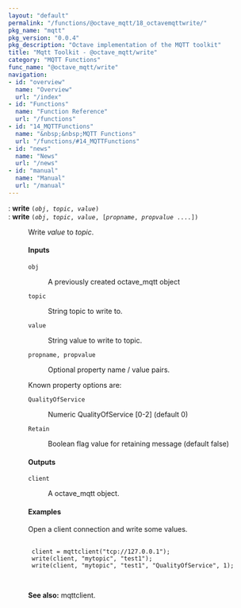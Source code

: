```yaml
---
layout: "default"
permalink: "/functions/@octave_mqtt/18_octavemqttwrite/"
pkg_name: "mqtt"
pkg_version: "0.0.4"
pkg_description: "Octave implementation of the MQTT toolkit"
title: "Mqtt Toolkit - @octave_mqtt/write"
category: "MQTT Functions"
func_name: "@octave_mqtt/write"
navigation:
- id: "overview"
  name: "Overview"
  url: "/index"
- id: "Functions"
  name: "Function Reference"
  url: "/functions"
- id: "14_MQTTFunctions"
  name: "&nbsp;&nbsp;MQTT Functions"
  url: "/functions/#14_MQTTFunctions"
- id: "news"
  name: "News"
  url: "/news"
- id: "manual"
  name: "Manual"
  url: "/manual"
---
```

<dl class="first-deftypefn">
<dt class="deftypefn" id="index-write"><span class="category-def">: </span><span><strong class="def-name">write</strong> <code class="def-code-arguments">(<var class="var">obj</var>, <var class="var">topic</var>, <var class="var">value</var>)</code><a class="copiable-link" href='#index-write'></a></span></dt>
<dt class="deftypefnx def-cmd-deftypefn" id="index-write-1"><span class="category-def">: </span><span><strong class="def-name">write</strong> <code class="def-code-arguments">(<var class="var">obj</var>, <var class="var">topic</var>, <var class="var">value</var>, [<var class="var">propname</var>, <var class="var">propvalue</var> ....])</code><a class="copiable-link" href='#index-write-1'></a></span></dt>
<dd><p>Write <var class="var">value</var> to <var class="var">topic</var>.
</p>
<h4 class="subsubheading" id="Inputs">Inputs</h4>
<dl class="table">
<dt><code class="code">obj</code></dt>
<dd><p>A previously created octave_mqtt object
 </p></dd>
<dt><code class="code">topic</code></dt>
<dd><p>String topic to write to.
 </p></dd>
<dt><code class="code">value</code></dt>
<dd><p>String value to write to topic.
 </p></dd>
<dt><code class="code">propname, propvalue</code></dt>
<dd><p>Optional property name / value pairs.
 </p></dd>
</dl>

<p>Known property options are:
 </p><dl class="table">
<dt><code class="code">QualityOfService</code></dt>
<dd><p>Numeric QualityOfService [0-2] (default 0)
 </p></dd>
<dt><code class="code">Retain</code></dt>
<dd><p>Boolean flag value for retaining message (default false)
 </p></dd>
</dl>

<h4 class="subsubheading" id="Outputs">Outputs</h4>
<dl class="table">
<dt><code class="code">client</code></dt>
<dd><p>A octave_mqtt object.<br>
 </p></dd>
</dl>

<h4 class="subsubheading" id="Examples">Examples</h4>
<p>Open a client connection and write some values.
 </p><div class="example">
<pre class="example-preformatted"> <code class="code">
 client = mqttclient(&quot;tcp://127.0.0.1&quot;);
 write(client, &quot;mytopic&quot;, &quot;test1&quot;);
 write(client, &quot;mytopic&quot;, &quot;test1&quot;, &quot;QualityOfService&quot;, 1);
 </code>
 </pre></div>


<p><strong class="strong">See also:</strong> mqttclient.
 </p></dd></dl>